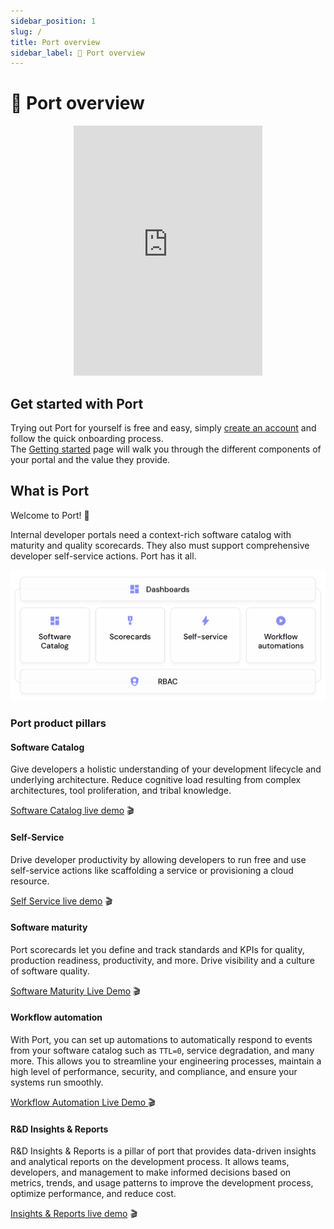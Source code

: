 ```yaml
---
sidebar_position: 1
slug: /
title: Port overview
sidebar_label: 👋 Port overview
---
```


# 👋 Port overview

<center>

<iframe width="60%" height="400" src="https://www.youtube.com/embed/z2kR9HSRIpQ" title="YouTube video player" frameborder="0" allow="accelerometer; autoplay; clipboard-write; encrypted-media; gyroscope; picture-in-picture; web-share" allowfullscreen allow="fullscreen;"></iframe>

</center>

## Get started with Port

Trying out Port for yourself is free and easy, simply [create an account](https://app.getport.io) and follow the quick onboarding process.  
The [Getting started](/quickstart) page will walk you through the different components of your portal and the value they provide.

## What is Port

Welcome to Port! :wave:

Internal developer portals need a context-rich software catalog with maturity and quality scorecards. They also must support comprehensive developer self-service actions. Port has it all.

![Developer Platform complete vision](../static/img/port-overview/port-stack.png)

### Port product pillars

#### Software Catalog

Give developers a holistic understanding of your development lifecycle and underlying architecture. Reduce cognitive load resulting from complex architectures, tool proliferation, and tribal knowledge.

[Software Catalog live demo](https://demo.getport.io/service_catalog) 🎬

#### Self-Service

Drive developer productivity by allowing developers to run free and use self-service actions like scaffolding a service or provisioning a cloud resource.

[Self Service live demo](https://demo.getport.io/self-serve) 🎬

#### Software maturity

Port scorecards let you define and track standards and KPIs for quality, production readiness, productivity, and more. Drive visibility and a culture of software quality.

[Software Maturity Live Demo](https://demo.getport.io/serviceEntity?identifier=authentication&activeTab=5) 🎬

#### Workflow automation

With Port, you can set up automations to automatically respond to events from your software catalog such as `TTL=0`, service degradation, and many more. This allows you to streamline your engineering processes, maintain a high level of performance, security, and compliance, and ensure your systems run smoothly.

[Workflow Automation Live Demo ](https://demo.getport.io/self-serve) 🎬

#### R&D Insights & Reports

R&D Insights & Reports is a pillar of port that provides data-driven insights and analytical reports on the development process. It allows teams, developers, and management to make informed decisions based on metrics, trends, and usage patterns to improve the development process, optimize performance, and reduce cost.

[Insights & Reports live demo](https://demo.getport.io/dashboard_svp_engineering) 🎬
